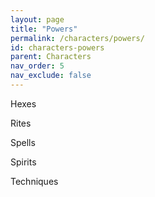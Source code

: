 ```yaml
---
layout: page
title: "Powers"
permalink: /characters/powers/
id: characters-powers
parent: Characters
nav_order: 5
nav_exclude: false
---
```


Hexes


Rites


Spells


Spirits


Techniques



